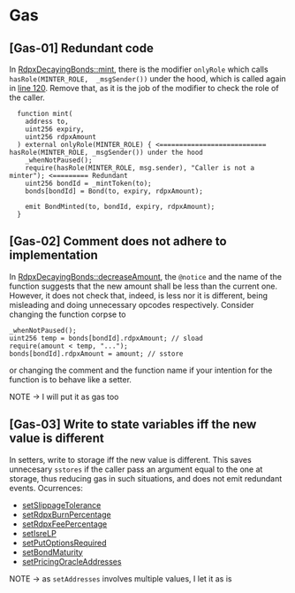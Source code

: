 # Gas
## [Gas-01] Redundant code
In [RdpxDecayingBonds::mint](https://github.com/code-423n4/2023-08-dopex/blob/eb4d4a201b3a75dd4bddc74a34e9c42c71d0d12f/contracts/decaying-bonds/RdpxDecayingBonds.sol#L114C1-L125C4), there is the modifier `onlyRole` which calls `hasRole(MINTER_ROLE,  _msgSender())` under the hood, which is called again in [line 120](https://github.com/code-423n4/2023-08-dopex/blob/eb4d4a201b3a75dd4bddc74a34e9c42c71d0d12f/contracts/decaying-bonds/RdpxDecayingBonds.sol#L120). Remove that, as it is the job of the modifier to check the role of the caller.

```
  function mint(
    address to,
    uint256 expiry,
    uint256 rdpxAmount
  ) external onlyRole(MINTER_ROLE) { <=========================== hasRole(MINTER_ROLE, _msgSender()) under the hood
    _whenNotPaused();
    require(hasRole(MINTER_ROLE, msg.sender), "Caller is not a minter"); <========= Redundant
    uint256 bondId = _mintToken(to);
    bonds[bondId] = Bond(to, expiry, rdpxAmount);

    emit BondMinted(to, bondId, expiry, rdpxAmount);
  }
```

## [Gas-02] Comment does not adhere to implementation
In [RdpxDecayingBonds::decreaseAmount](https://github.com/code-423n4/2023-08-dopex/blob/eb4d4a201b3a75dd4bddc74a34e9c42c71d0d12f/contracts/decaying-bonds/RdpxDecayingBonds.sol#L139C1-L145C4), the `@notice` and the name of the function suggests that the new amount shall be less than the current one. However, it does not check that, indeed, is less nor it is different, being misleading and doing unnecessary opcodes respectively. Consider changing the function corpse to 

```
_whenNotPaused();
uint256 temp = bonds[bondId].rdpxAmount; // sload
require(amount < temp, "...");
bonds[bondId].rdpxAmount = amount; // sstore
```

or changing the comment and the function name if your intention for the function is to behave like a setter. 

NOTE -> I will put it as gas too

## [Gas-03] Write to state variables iff the new value is different
In setters, write to storage iff the new value is different. This saves unnecesary `sstores` if the caller pass an argument equal to the one at storage, thus reducing gas in such situations, and does not emit redundant events. Ocurrences:

- [setSlippageTolerance](https://github.com/code-423n4/2023-08-dopex/blob/eb4d4a201b3a75dd4bddc74a34e9c42c71d0d12f/contracts/amo/UniV2LiquidityAmo.sol#L109C1-L118C1)
- [setRdpxBurnPercentage](https://github.com/code-423n4/2023-08-dopex/blob/eb4d4a201b3a75dd4bddc74a34e9c42c71d0d12f/contracts/core/RdpxV2Core.sol#L180C1-L186C4)
- [setRdpxFeePercentage](https://github.com/code-423n4/2023-08-dopex/blob/eb4d4a201b3a75dd4bddc74a34e9c42c71d0d12f/contracts/core/RdpxV2Core.sol#L193C1-L199C4)
- [setIsreLP](https://github.com/code-423n4/2023-08-dopex/blob/eb4d4a201b3a75dd4bddc74a34e9c42c71d0d12f/contracts/core/RdpxV2Core.sol#L206C1-L209C4)
- [setPutOptionsRequired](https://github.com/code-423n4/2023-08-dopex/blob/eb4d4a201b3a75dd4bddc74a34e9c42c71d0d12f/contracts/core/RdpxV2Core.sol#L216C1-L221C4)
- [setBondMaturity](https://github.com/code-423n4/2023-08-dopex/blob/eb4d4a201b3a75dd4bddc74a34e9c42c71d0d12f/contracts/core/RdpxV2Core.sol#L228C1-L234C4)
- [setPricingOracleAddresses](https://github.com/code-423n4/2023-08-dopex/blob/eb4d4a201b3a75dd4bddc74a34e9c42c71d0d12f/contracts/core/RdpxV2Core.sol#L358C1-L371C4)


NOTE -> as `setAddresses` involves multiple values, I let it as is